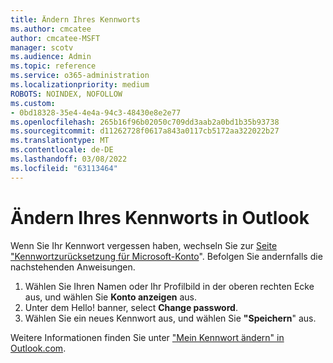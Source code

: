 ```yaml
---
title: Ändern Ihres Kennworts
ms.author: cmcatee
author: cmcatee-MSFT
manager: scotv
ms.audience: Admin
ms.topic: reference
ms.service: o365-administration
ms.localizationpriority: medium
ROBOTS: NOINDEX, NOFOLLOW
ms.custom:
- 0bd18328-35e4-4e4a-94c3-48430e8e2e77
ms.openlocfilehash: 265b16f96b02050c709dd3aab2a0bd1b35b93738
ms.sourcegitcommit: d11262728f0617a843a0117cb5172aa322022b27
ms.translationtype: MT
ms.contentlocale: de-DE
ms.lasthandoff: 03/08/2022
ms.locfileid: "63113464"
---
```

# <a name="change-your-password-in-outlook"></a>Ändern Ihres Kennworts in Outlook

Wenn Sie Ihr Kennwort vergessen haben, wechseln Sie zur [Seite "Kennwortzurücksetzung für Microsoft-Konto](https://go.microsoft.com/fwlink/p/?linkid=841909)". Befolgen Sie andernfalls die nachstehenden Anweisungen.
  
1. Wählen Sie Ihren Namen oder Ihr Profilbild in der oberen rechten Ecke aus, und wählen Sie **Konto anzeigen** aus.
2. Unter dem Hello! banner, select **Change password**.
3. Wählen Sie ein neues Kennwort aus, und wählen Sie **"Speichern**" aus.

Weitere Informationen finden Sie unter ["Mein Kennwort ändern" in Outlook.com](https://support.office.com/article/2138d690-811c-4545-b2f3-e4dbe80c9735.aspx).